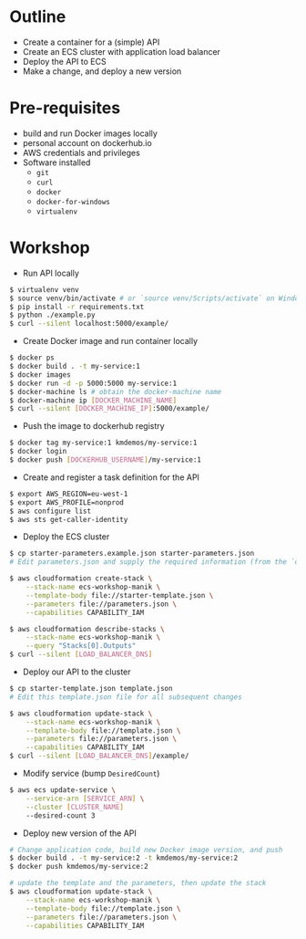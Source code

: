 Outline
===

- Create a container for a (simple) API
- Create an ECS cluster with application load balancer
- Deploy the API to ECS
- Make a change, and deploy a new version

Pre-requisites
===

- build and run Docker images locally
- personal account on dockerhub.io
- AWS credentials and privileges
- Software installed
    - `git`
    - `curl`
    - `docker`
    - `docker-for-windows`
    - `virtualenv`

Workshop
===

- Run API locally

```bash
$ virtualenv venv
$ source venv/bin/activate # or `source venv/Scripts/activate` on Windows
$ pip install -r requirements.txt
$ python ./example.py
$ curl --silent localhost:5000/example/

```

- Create Docker image and run container locally

```bash
$ docker ps
$ docker build . -t my-service:1
$ docker images
$ docker run -d -p 5000:5000 my-service:1
$ docker-machine ls # obtain the docker-machine name
$ docker-machine ip [DOCKER_MACHINE_NAME]
$ curl --silent [DOCKER_MACHINE_IP]:5000/example/

```

- Push the image to dockerhub registry

```bash
$ docker tag my-service:1 kmdemos/my-service:1
$ docker login
$ docker push [DOCKERHUB_USERNAME]/my-service:1

```

- Create and register a task definition for the API

```bash
$ export AWS_REGION=eu-west-1
$ export AWS_PROFILE=nonprod
$ aws configure list
$ aws sts get-caller-identity

```

- Deploy the ECS cluster

```bash
$ cp starter-parameters.example.json starter-parameters.json
# Edit parameters.json and supply the required information (from the `dev` environment)

$ aws cloudformation create-stack \
    --stack-name ecs-workshop-manik \
    --template-body file://starter-template.json \
    --parameters file://parameters.json \
    --capabilities CAPABILITY_IAM

$ aws cloudformation describe-stacks \
    --stack-name ecs-workshop-manik \
    --query "Stacks[0].Outputs"
$ curl --silent [LOAD_BALANCER_DNS]

```

- Deploy our API to the cluster

```bash
$ cp starter-template.json template.json 
# Edit this template.json file for all subsequent changes

$ aws cloudformation update-stack \
    --stack-name ecs-workshop-manik \
    --template-body file://template.json \
    --parameters file://parameters.json \
    --capabilities CAPABILITY_IAM
$ curl --silent [LOAD_BALANCER_DNS]/example/    

```

- Modify service (bump `DesiredCount`)

```bash
$ aws ecs update-service \
    --service-arn [SERVICE_ARN] \
    --cluster [CLUSTER_NAME]
    --desired-count 3

```

- Deploy new version of the API

```bash
# Change application code, build new Docker image version, and push
$ docker build . -t my-service:2 -t kmdemos/my-service:2
$ docker push kmdemos/my-service:2 

# update the template and the parameters, then update the stack
$ aws cloudformation update-stack \
    --stack-name ecs-workshop-manik \
    --template-body file://template.json \
    --parameters file://parameters.json \
    --capabilities CAPABILITY_IAM  

```

